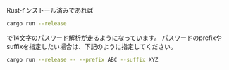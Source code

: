 Rustインストール済みであれば
```bash
cargo run --release
```
で14文字のパスワード解析が走るようになっています。
パスワードのprefixやsuffixを指定したい場合は、下記のように指定してください。
```bash
cargo run --release -- --prefix ABC --suffix XYZ
```

